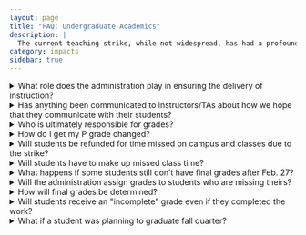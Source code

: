 ```yaml
---
layout: page
title: "FAQ: Undergraduate Academics"
description: |
  The current teaching strike, while not widespread, has had a profound and negative impact on the mission of our school.  Learn more about how the teaching strike is affecting our undergraduate students, our staff, and the safety of our campus.
category: impacts
sidebar: true
---
```


<details>
<summary>What role does the administration play in ensuring the delivery of instruction?</summary>   
<p>Department chairs are responsible for the delivery of instruction. Campus leaders have been in frequent communication with the chairs, encouraging them to make themselves available to instructors to help them make decisions regarding final grade assignments and address situations that may impede the submission of grades.</p>
  
<p>Campus administration cannot assign grades; grades are final when faculty submit grades on MyUCSC.</p>
</details>

<details>
<summary>Has anything been communicated to instructors/TAs about how we hope that they communicate with their students?</summary>
<p>The campus regularly encourages instructors to be in communication with students when there is the possibility for disruptions on campus, whether from power outages, protests, or other events. In addition to campus email, UC Santa Cruz has a learning management system that enables instructors and TAs to communicate with classes and sections, and many options for instructors and TAs to provide instruction remotely.</p>
</details>

<details>
<summary>Who is ultimately responsible for grades?</summary>
<p>Instructors are primarily responsible for grades. In situations when the instructor is not able to submit grades, the responsibility falls to the department or program chair or the college provost who offered the course.</p> 
</details>

<details>
<summary>How do I get my P grade changed?</summary> 
<p>	Students who chose to receive a letter grade but instead received a temporary Pass (P) grade should reach out to the course instructor to see when the instructor expects to have sufficient information to assign a letter grade. The temporary P grade was made available to mitigate impacts, with a focus on students’ financial aid, enrollment status, graduation, major declaration and other academic decisions.</p>
</details>

<details>
<summary>Will students be refunded for time missed on campus and classes due to the strike?</summary> 

<p>Currently, this is not an option under consideration. While the protests are happening on campus, instruction continues. For those who may be honoring the graduate student strike, alternate forms of instruction and class time should be provided to ensure course learning outcomes are achieved. This website includes a <a href="https://www.ucsc.edu/campus-climate/comments/">contact form</a> that undergraduates can use if their class is disrupted by the strike. The police are ensuring roadways are clear for people traveling to campus and also for the community members who live in the surrounding area and need to pass by our campus.</p>


</details>

<details>
<summary>Will students have to make up missed class time?</summary>
<p>Alternate forms of instruction and class time may have been provided by the faculty. Outside of unforeseen changes to class schedules, course syllabi are provided to students as a means of understanding the course learning outcomes and how they will be achieved. As an example, faculty may determine that class attendance and participation may not be required to achieve academic expectations and learning outcomes. There are also a number of ways to complete rigorous academic expectations outside of a typical lecture environment, not all are in-class or in-section participation.</p> 
 </details> 

<details>
<summary>What happens if some students still don’t have final grades after Feb. 27?</summary>
<p>Campus leaders sincerely hope that all grades will be in by the Feb. 27 deadline. When students do not have grades, it can have a profound impact on their financial aid; their ability to enroll in classes they need; to apply for graduation; or even declare a major. Likewise, it can impact reporting requirements, students who have received an external scholarship, veterans, and those under academic review.</p>
</details>

<details> 
<summary>Will the administration assign grades to students who are missing theirs?</summary>
<p>Campus administration cannot assign grades; grades are final when faculty submit grades on MyUCSC. The campus has asked department and program chairs to make themselves available to instructors to help them make decisions regarding final grade assignments and to address situations that may impede the submission of grades.</p>
 </details> 

<details>
<summary>How will final grades be determined?</summary>
<p>Students should reach out to their instructor to understand any changes or adjustments in the determination of final grades. The campus has asked chairs to make themselves available to instructors to help them make decisions regarding final grade assignments and address situations that may impede the submission of grades.</p>
</details>

<details>
<summary>Will students receive an "incomplete" grade even if they completed the work?</summary>
<p>No. Incomplete grades should only be assigned by the instructor of record when requested by the student, and when the student has completed work of passing quality, but the student’s work is not yet complete. If a student has received an incomplete (I) grade in error, they should immediately contact their instructor.</p>
</details> 

<details>
<summary>What if a student was planning to graduate fall quarter?</summary>
<p>The degrees for students who applied to graduate in fall quarter will still be processed for fall 2019. The campus is working quickly to process graduation applications once all grades are reported.</p>
</details>
